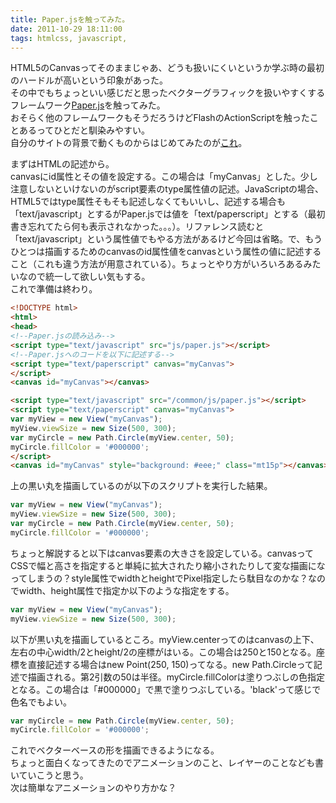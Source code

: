 ```yaml
---
title: Paper.jsを触ってみた。
date: 2011-10-29 18:11:00
tags: htmlcss, javascript,
---
```


HTML5のCanvasってそのままじゃあ、どうも扱いにくいというか学ぶ時の最初のハードルが高いという印象があった。<br>
その中でもちょっといい感じだと思ったベクターグラフィックを扱いやすくするフレームワーク<a title="Paper.js" href="http://paperjs.org/" target="_blank">Paper.js</a>を触ってみた。<br>
おそらく他のフレームワークもそうだろうけどFlashのActionScriptを触ったことあるってひとだと馴染みやすい。<br>
自分のサイトの背景で動くものからはじめてみたのが<a title="*{ zoom:1; }" href="http://zoomone.net" target="_blank">これ</a>。

まずはHTMLの記述から。<br>
canvasにid属性とその値を設定する。この場合は「myCanvas」とした。少し注意しないといけないのがscript要素のtype属性値の記述。JavaScriptの場合、HTML5ではtype属性そもそも記述しなくてもいいし、記述する場合も「text/javascript」とするがPaper.jsでは値を「text/paperscript」とする（最初書き忘れてたら何も表示されなかった。。。）。リファレンス読むと「text/javascript」という属性値でもやる方法があるけど今回は省略。で、もうひとつは描画するためのcanvasのid属性値をcanvasという属性の値に記述すること（これも違う方法が用意されている）。ちょっとやり方がいろいろあるみたいなので統一して欲しい気もする。<br />
これで準備は終わり。

```html
<!DOCTYPE html>
<html>
<head>
<!--Paper.jsの読み込み-->
<script type="text/javascript" src="js/paper.js"></script>
<!--Paper.jsへのコードを以下に記述する-->
<script type="text/paperscript" canvas="myCanvas">
</script>
<canvas id="myCanvas"></canvas>
```

```html
<script type="text/javascript" src="/common/js/paper.js"></script>
<script type="text/paperscript" canvas="myCanvas">
var myView = new View("myCanvas");
myView.viewSize = new Size(500, 300);
var myCircle = new Path.Circle(myView.center, 50);
myCircle.fillColor = '#000000';
</script>
<canvas id="myCanvas" style="background: #eee;" class="mt15p"></canvas>
```
<p class="mt15p">上の黒い丸を描画しているのが以下のスクリプトを実行した結果。

```javascript
var myView = new View("myCanvas");
myView.viewSize = new Size(500, 300);
var myCircle = new Path.Circle(myView.center, 50);
myCircle.fillColor = '#000000';
```
ちょっと解説すると以下はcanvas要素の大きさを設定している。canvasってCSSで幅と高さを指定すると単純に拡大されたり縮小されたりして変な描画になってしまうの？style属性でwidthとheightでPixel指定したら駄目なのかな？なのでwidth、height属性で指定か以下のような指定をする。

```javascript
var myView = new View("myCanvas");
myView.viewSize = new Size(500, 300);
```

以下が黒い丸を描画しているところ。myView.centerってのはcanvasの上下、左右の中心width/2とheight/2の座標がはいる。この場合は250と150となる。座標を直接記述する場合はnew Point(250, 150)ってなる。new Path.Circleって記述で描画される。第2引数の50は半径。myCircle.fillColorは塗りつぶしの色指定となる。この場合は「#000000」で黒で塗りつぶしている。'black'って感じで色名でもよい。


```javascript
var myCircle = new Path.Circle(myView.center, 50);
myCircle.fillColor = '#000000';
```
これでベクターベースの形を描画できるようになる。<br />
ちょっと面白くなってきたのでアニメーションのこと、レイヤーのことなども書いていこうと思う。<br />
次は簡単なアニメーションのやり方かな？
